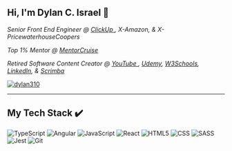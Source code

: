 ## Hi, I'm Dylan C. Israel 👋

<p><em>Senior Front End Engineer @ <a href="https://clickup.com/">ClickUp
</a>, X-Amazon, & X-PricewaterhouseCoopers
</em></p>
<p><em>Top 1% Mentor @ <a href="https://mentorcruise.com/mentor/DylanIsrael/">MentorCruise
</a>
</em></p>
<p><em>Retired Software Content Creator @ <a href="https://youtube.com/codingtutorials360">YouTube
  </a>, <a href="https://www.udemy.com/user/dylanisrael/">Udemy</a>, <a href="https://www.w3schools.com/typescript/">W3Schools</a>, <a href="https://www.linkedin.com/learning/instructors/dylan-israel">LinkedIn</a>, & <a href="https://scrimba.com/teachers/Dylan-Israel">Scrimba</a>
</em></p>

[![dylan310](https://img.shields.io/badge/dylan310-%230077B5.svg?style=for-the-badge&logo=linkedin&logoColor=white)](https://www.linkedin.com/in/dylan310/)
<!-- [![GitHub Dylan-Israel](https://img.shields.io/github/followers/Dylan-Israel?label=follow&style=social)](https://github.com/Dylan-Israel) -->

---

## My Tech Stack :heavy_check_mark:
![TypeScript](https://img.shields.io/badge/typescript-%23007ACC.svg?style=for-the-badge&logo=typescript&logoColor=white) ![Angular](https://img.shields.io/badge/angular-%23DD0031.svg?style=for-the-badge&logo=angular&logoColor=white) ![JavaScript](https://img.shields.io/badge/javascript-%23323330.svg?style=for-the-badge&logo=javascript&logoColor=%23F7DF1E) ![React](https://img.shields.io/badge/react-%2320232a.svg?style=for-the-badge&logo=react&logoColor=%2361DAFB) ![HTML5](https://img.shields.io/badge/HTML5-E34F26?style=for-the-badge&logo=html5&logoColor=white) ![CSS](https://img.shields.io/badge/CSS3-1572B6?style=for-the-badge&logo=css3&logoColor=white) ![SASS](https://img.shields.io/badge/Sass-CC6699?style=for-the-badge&logo=sass&logoColor=white) ![Jest](https://img.shields.io/badge/Jest-C21325?style=for-the-badge&logo=jest&logoColor=white) ![Git](https://img.shields.io/badge/git-%23F05033.svg?style=for-the-badge&logo=git&logoColor=white)


